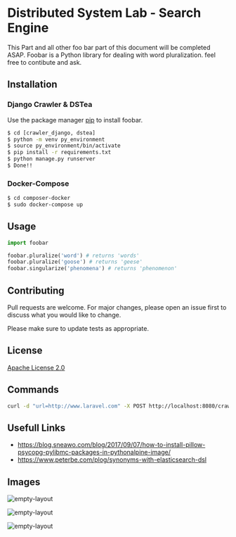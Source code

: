 # Distributed System Lab - Search Engine

This Part and all other foo bar part of this document will be completed ASAP. Foobar is a Python library for dealing with word pluralization. feel free to contibute and ask.

## Installation

### Django Crawler & DSTea
Use the package manager [pip](https://pip.pypa.io/en/stable/) to install foobar.

```bash
$ cd [crawler_django, dstea]
$ python -m venv py_environment
$ source py_environment/bin/activate
$ pip install -r requirements.txt
$ python manage.py runserver
$ Done!!

```


### Docker-Compose
```bash
$ cd composer-docker
$ sudo docker-compose up

```

## Usage

```python
import foobar

foobar.pluralize('word') # returns 'words'
foobar.pluralize('goose') # returns 'geese'
foobar.singularize('phenomena') # returns 'phenomenon'
```

## Contributing
Pull requests are welcome. For major changes, please open an issue first to discuss what you would like to change.

Please make sure to update tests as appropriate.

## License
[Apache License 2.0](https://choosealicense.com/licenses/apache-2.0/)

## Commands

```bash
curl -d "url=http://www.laravel.com" -X POST http://localhost:8080/crawler/crawl/
```

## Usefull Links
* https://blog.sneawo.com/blog/2017/09/07/how-to-install-pillow-psycopg-pylibmc-packages-in-pythonalpine-image/
* https://www.peterbe.com/plog/synonyms-with-elasticsearch-dsl


## Images

![empty-layout](https://raw.githubusercontent.com//amirsorouri00/amirsorouri00/layout-empty.png)

![empty-layout](https://raw.githubusercontent.com/amirsorouri00/DSL-SE/layout-empty.png)

![empty-layout](https://github.com/Amirsorouri00/DSL-SE/layout-empty.png)



